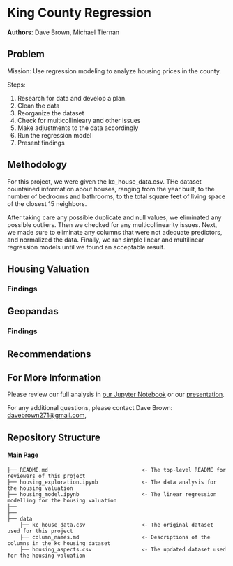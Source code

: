 # King County Regression

**Authors**: Dave Brown, Michael Tiernan

## Problem

Mission:  Use regression modeling to analyze housing prices in the county.

Steps:
1. Research for data and develop a plan.
2. Clean the data
3. Reorganize the dataset
4. Check for multicollinieary and other issues
5. Make adjustments to the data accordingly
6. Run the regression model
7. Present findings

## Methodology

For this project, we were given the kc_house_data.csv. THe dataset countained information about houses, ranging from the year built, to the number of bedrooms and bathrooms, to the total square feet of living space of the closest 15 neighbors.

After taking care any possible duplicate and null values, we eliminated any possible outliers. Then we checked for any multicollinearity issues. Next, we made sure to eliminate any columns that were not adequate predictors, and normalized the data. Finally, we ran simple linear and multilinear regression models until we found an acceptable result.

## Housing Valuation



### Findings


## Geopandas


### Findings


## Recommendations


## For More Information

Please review our full analysis in [our Jupyter Notebook]() or our [presentation]().

For any additional questions, please contact Dave Brown: davebrown271@gmail.com,


## Repository Structure
#### Main Page
    ├── README.md                              <- The top-level README for reviewers of this project
    ├── housing_exploration.ipynb              <- The data analysis for the housing valuation
    ├── housing_model.ipynb                    <- The linear regression modelling for the housing valuation
    ├──
    ├──
    ├── data
        ├── kc_house_data.csv                  <- The original dataset used for this project
        ├── column_names.md                    <- Descriptions of the columns in the kc housing dataset
        ├── housing_aspects.csv                <- The updated dataset used for the housing valuation
